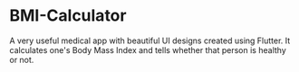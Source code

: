 # BMI-Calculator
A very useful medical app with beautiful UI designs created using Flutter. It calculates one's Body Mass Index and tells whether that person is healthy or not.
